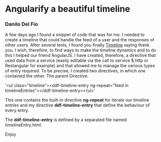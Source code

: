 <h1>Angularify a beautiful timeline</h1>
<h3>Danilo Del Fio</h3> 

A few days ago I found a snippet of code that was for me. I needed to create a timeline that could handle the feed of a user and the responses of other users. 
After several tests, I found you finally <a href="http://bootsnipp.com/sergiors">Timeline</a> saying thank you. 
I wish, therefore, to find ways to make the timeline dynamics and to do this I helped our friend AngularJS. 
I have created, therefore, a directive that used data from a service (easily editable via the call to service $ http or Restangular for example) and that allowed me to manage the various types of entry required. 
To be precise, I created two directives, in which one contained the other. The parent Directive:

'&lt;ul class="timeline"&gt;&lt;ddf-timeline-entry ng-repeat="feed in timelineEntries"&gt;&lt;/ddf-timeline-entry&gt;&lt;/ul&gt;'

This one contains the built-in directive <strong>ng-repeat</strong> for iterate our timeline entries and my directive <strong>ddf-timeline-entry</strong> that define the behaviour of every entry.

The <strong>ddf-timeline-entry</strong> is defined by a separated file named timelineEntry.html.

Enjoy
